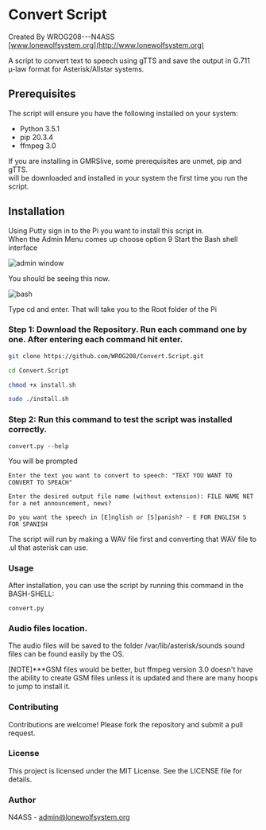 # Convert Script

Created By WROG208---N4ASS  
[www.lonewolfsystem.org](http://www.lonewolfsystem.org)

A script to convert text to speech using gTTS and save the output in G.711 µ-law format for Asterisk/Allstar systems.

## Prerequisites

The script will ensure you have the following installed on your system:

- Python 3.5.1
- pip 20.3.4
- ffmpeg 3.0

If you are installing in GMRSlive, some prerequisites are unmet, pip and gTTS.  
will be downloaded and installed in your system the first time you run the script.

## Installation
Using Putty sign in to the Pi you want to install this script in.<br>
When the Admin Menu comes up choose option 9 Start the Bash shell interface

![admin window](https://github.com/WROG208/Convert.Script/assets/147953407/4acc4ebc-9ebb-4a70-98ba-3a89edb0fa5a)

You should be seeing this now.

![bash](https://github.com/WROG208/Convert.Script/assets/147953407/46344486-e8db-4f5a-b515-5ca5934c36f2)

Type cd and enter. That will take you to the Root folder of the Pi


### Step 1: Download the Repository. Run each command one by one. After entering each command hit enter.

```sh
git clone https://github.com/WROG208/Convert.Script.git

cd Convert.Script

chmod +x install.sh

sudo ./install.sh
```

### Step 2: Run this command to test the script was installed correctly.
```
convert.py --help

```

You will be prompted
```
Enter the text you want to convert to speech: "TEXT YOU WANT TO CONVERT TO SPEACH"

Enter the desired output file name (without extension): FILE NAME NET for a net announcement, news?

Do you want the speech in [E]nglish or [S]panish? - E FOR ENGLISH S FOR SPANISH
```
The script will run by making a WAV file first and converting that WAV file to .ul that asterisk can use.

### Usage
After installation, you can use the script by running this command in the BASH-SHELL: 
```
convert.py 
```

### Audio files location.

The audio files will be saved to the folder /var/lib/asterisk/sounds  sound files can be found easily by the OS.

[NOTE]***GSM files would be better, but ffmpeg version 3.0 doesn't have the ability to create GSM files unless it is updated and there are many hoops to jump to install it.

### Contributing
Contributions are welcome! Please fork the repository and submit a pull request.

### License
This project is licensed under the MIT License. See the LICENSE file for details.

### Author
N4ASS - admin@lonewolfsystem.org
